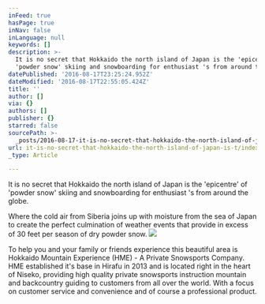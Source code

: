 ```yaml
---
inFeed: true
hasPage: true
inNav: false
inLanguage: null
keywords: []
description: >-
  It is no secret that Hokkaido the north island of Japan is the 'epicentre' of
  'powder snow' skiing and snowboarding for enthusiast 's from around the globe.
datePublished: '2016-08-17T23:25:24.952Z'
dateModified: '2016-08-17T22:55:05.424Z'
title: ''
author: []
via: {}
authors: []
publisher: {}
starred: false
sourcePath: >-
  _posts/2016-08-17-it-is-no-secret-that-hokkaido-the-north-island-of-japan-is-t.md
url: it-is-no-secret-that-hokkaido-the-north-island-of-japan-is-t/index.html
_type: Article

---
```

It is no secret that Hokkaido the north island of Japan is the 'epicentre' of 'powder snow' skiing and snowboarding for enthusiast 's from around the globe.

Where the cold air from Siberia joins up with moisture from the sea of Japan to create the perfect culmination of weather events that provide in excess of 30 feet per season of dry powder snow. ![](https://the-grid-user-content.s3-us-west-2.amazonaws.com/026e8fde-5bc3-44dc-8e6d-27d924ffa4bd.png)

To help you and your family or friends experience this beautiful area is Hokkaido Mountain Experience (HME) - A Private Snowsports Company. HME established it's base in Hirafu in 2013 and is located right in the heart of Niseko, providing high quality private snowsports instruction mountain and backcountry guiding to customers from all over the world. With a focus on customer service and convenience and of course a professional product.